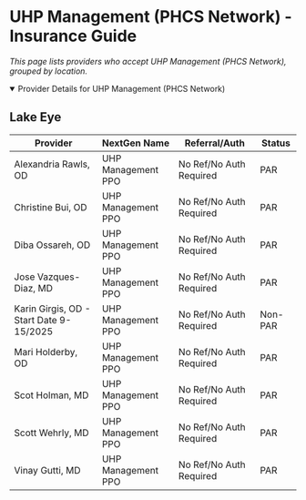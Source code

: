 # UHP Management (PHCS Network) - Insurance Guide

*This page lists providers who accept UHP Management (PHCS Network), grouped by location.*

<details open><summary>Provider Details for UHP Management (PHCS Network)</summary>

## Lake Eye 

| Provider | NextGen Name | Referral/Auth | Status |
|----------|-------------|--------------|--------|
| Alexandria Rawls, OD | UHP Management PPO | No Ref/No Auth Required | PAR |
| Christine Bui, OD | UHP Management PPO | No Ref/No Auth Required | PAR |
| Diba Ossareh, OD | UHP Management PPO | No Ref/No Auth Required | PAR |
| Jose Vazques-Diaz, MD | UHP Management PPO | No Ref/No Auth Required | PAR |
| Karin Girgis, OD - Start Date 9-15/2025 | UHP Management PPO | No Ref/No Auth Required | Non-PAR |
| Mari Holderby, OD | UHP Management PPO | No Ref/No Auth Required | PAR |
| Scot Holman, MD | UHP Management PPO | No Ref/No Auth Required | PAR |
| Scott Wehrly, MD | UHP Management PPO | No Ref/No Auth Required | PAR |
| Vinay Gutti, MD | UHP Management PPO | No Ref/No Auth Required | PAR |

</details>

